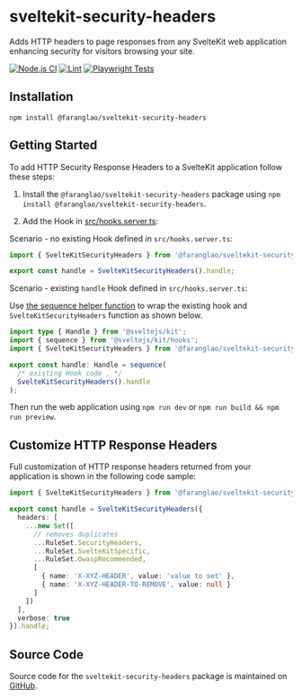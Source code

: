 # sveltekit-security-headers

Adds HTTP headers to page responses from any SvelteKit web application enhancing security for visitors browsing your site.

[![Node.js CI](https://github.com/kevinobee/sveltekit-security-headers/actions/workflows/node.js.yml/badge.svg)](https://github.com/kevinobee/sveltekit-security-headers/actions/workflows/node.js.yml)
[![Lint](https://github.com/kevinobee/sveltekit-security-headers/actions/workflows/lint.yml/badge.svg)](https://github.com/kevinobee/sveltekit-security-headers/actions/workflows/lint.yml)
[![Playwright Tests](https://github.com/kevinobee/sveltekit-security-headers/actions/workflows/playwright.yml/badge.svg)](https://github.com/kevinobee/sveltekit-security-headers/actions/workflows/playwright.yml)

## Installation

```shell
npm install @faranglao/sveltekit-security-headers
```

## Getting Started

To add HTTP Security Response Headers to a SvelteKit application follow these steps:

1. Install the `@faranglao/sveltekit-security-headers` package using `npm install @faranglao/sveltekit-security-headers`.

2. Add the Hook in [src/hooks.server.ts](./src/hooks.server.ts):

Scenario - no existing Hook defined in `src/hooks.server.ts`:

```ts
import { SvelteKitSecurityHeaders } from '@faranglao/sveltekit-security-headers';

export const handle = SvelteKitSecurityHeaders().handle;
```

Scenario - existing `handle` Hook defined in `src/hooks.server.ts`:

Use [the sequence helper function](https://kit.svelte.dev/docs/modules#sveltejs-kit-hooks) to wrap the existing hook and `SvelteKitSecurityHeaders` function as shown below.

```ts
import type { Handle } from '@sveltejs/kit';
import { sequence } from '@sveltejs/kit/hooks';
import { SvelteKitSecurityHeaders } from '@faranglao/sveltekit-security-headers';

export const handle: Handle = sequence(
  /* existing Hook code , */
  SvelteKitSecurityHeaders().handle
);
```

Then run the web application using `npm run dev` or `npm run build && npm run preview`.

## Customize HTTP Response Headers

Full customization of HTTP response headers returned from your application is shown in the following code sample:

```ts
import { SvelteKitSecurityHeaders } from '@faranglao/sveltekit-security-headers';

export const handle = SvelteKitSecurityHeaders({
  headers: [
    ...new Set([
      // removes duplicates
      ...RuleSet.SecurityHeaders,
      ...RuleSet.SvelteKitSpecific,
      ...RuleSet.OwaspRecommended,
      [
        { name: 'X-XYZ-HEADER', value: 'value to set' },
        { name: 'X-XYZ-HEADER-TO-REMOVE', value: null }
      ]
    ])
  ],
  verbose: true
}).handle;
```

## Source Code

Source code for the <code>sveltekit-security-headers</code> package is maintained on [GitHub](https://github.com/kevinobee/sveltekit-security-headers).
